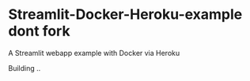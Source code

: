 # Streamlit-Docker-Heroku-example dont fork
A Streamlit webapp example with Docker via Heroku

Building ..
